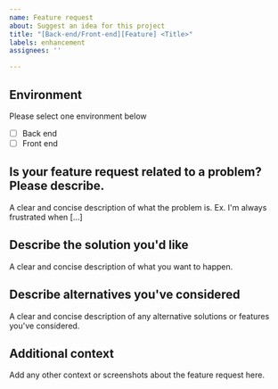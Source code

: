 ```yaml
---
name: Feature request
about: Suggest an idea for this project
title: "[Back-end/Front-end][Feature] <Title>"
labels: enhancement
assignees: ''

---
```


## Environment
Please select one environment below
- [ ] Back end
- [ ] Front end

## Is your feature request related to a problem? Please describe.
A clear and concise description of what the problem is. Ex. I'm always frustrated when [...]

## Describe the solution you'd like
A clear and concise description of what you want to happen.

## Describe alternatives you've considered
A clear and concise description of any alternative solutions or features you've considered.

## Additional context
Add any other context or screenshots about the feature request here.
